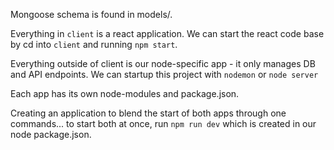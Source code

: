 Mongoose schema is found in models/.

Everything in `client` is a react application.  We can start the react code base
by cd into `client` and running `npm start`.

Everything outside of client is our node-specific app - it only manages DB and
API endpoints.  We can startup this project with `nodemon` or `node server`

Each app has its own node-modules and package.json.

Creating an application to blend the start of both apps through one commands...
to start both at once, run `npm run dev` which is created in our node
package.json.
